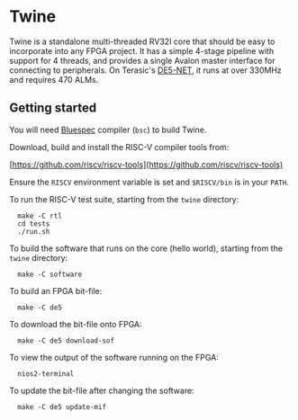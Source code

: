# Twine

Twine is a standalone multi-threaded RV32I core that should be easy to
incorporate into any FPGA project.  It has a simple 4-stage pipeline
with support for 4 threads, and provides a single Avalon master
interface for connecting to peripherals.  On Terasic's
[DE5-NET](http://de5-net.terasic.com), it runs at over 330MHz and
requires 470 ALMs.

## Getting started

You will need [Bluespec](http://bluespec.com/54621-2/) compiler (`bsc`) to build Twine.

Download, build and install the RISC-V compiler tools from:

  [https://github.com/riscv/riscv-tools](https://github.com/riscv/riscv-tools)

Ensure the `RISCV` environment variable is set and `$RISCV/bin` is in
your `PATH`.

To run the RISC-V test suite, starting from the `twine` directory:

```
  make -C rtl
  cd tests
  ./run.sh
```

To build the software that runs on the core (hello world), starting
from the `twine` directory:

```
  make -C software
```

To build an FPGA bit-file:

```
  make -C de5
```

To download the bit-file onto FPGA:

```
  make -C de5 download-sof
```

To view the output of the software running on the FPGA:

```
  nios2-terminal
```

To update the bit-file after changing the software:

```
  make -C de5 update-mif
```
